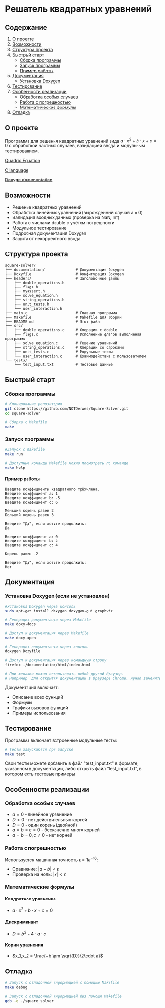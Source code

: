 # Решатель квадратных уравнений

## Содержание
1. [О проекте](#о-проекте)
2. [Возможности](#возможности)
3. [Структура проекта](#структура-проекта)
4. [Быстрый старт](#быстрый-старт)
   - [Сборка программы](#сборка-программы)
   - [Запуск программы](#запуск-программы)
   - [Пример работы](#пример-работы)
5. [Документация](#документация)
   - [Установка Doxygen](#установка-doxygen)
6. [Тестирование](#тестирование)
7. [Особенности реализации](#особенности-реализации)
   - [Обработка особых случаев](#обработка-особых-случаев)
   - [Работа с погрешностью](#работа-с-погрешностью)
   - [Математические формулы](#математические-формулы)
8. [Отладка](#отладка)

## О проекте
Программа для решения квадратных уравнений вида $a\cdot x^2 + b\cdot x + c = 0$ с обработкой частных случаев, валидацией ввода и модульным тестированием.

[Quadric Equation](https://en.wikipedia.org/wiki/Quadratic_equation)

[C language](https://en.wikipedia.org/wiki/C_(programming_language))

[Doxyge documentation](https://www.doxygen.nl/manual/)



## Возможности

- Решение квадратных уравнений
- Обработка линейных уравнений (вырожденный случай a = 0)
- Валидация входных данных (проверка на NaN, Inf)
- Работа с числами double с учётом погрешности
- Модульное тестирование
- Подробная документация Doxygen
- Защита от некорректного ввода

## Структура проекта
```
square-solver/
├── documentation/              # Документация Doxygen
├── Doxyfile                    # Конфигурация Doxygen
├── headers/                    # Заголовочные файлы
│   ├── double_operations.h
│   ├── flags.h
│   ├── myassert.h
│   ├── solve_equation.h
│   ├── string_operations.h
│   ├── unit_tests.h
│   └── user_interaction.h
├── main.c                      # Главная программа
├── Makefile                    # Makefile для сборки
├── README.md                   # Этот файл
├── src/
│   ├── double_operations.c     # Операции с double
│   ├── flags.c                 # Исполнение флагов выполнения программы
│   ├── solve_equation.c        # Решение уравнений
│   ├── string_operations.c     # Операции со строками
│   ├── unit_tests.c            # Модульные тесты
│   └── user_interaction.c      # Взаимодействие с пользователем
└── tests/
    └── test_input.txt          # Тестовые данные
```

## Быстрый старт

### Сборка программы
```bash
# Клонирование репозитория
git clone https://github.com/NOTDerwes/Square-Solver.git
cd square-solver

# Сборка с Makefile
make
```
### Запуск программы
```bash
#Запуск с Makefile
make run

# Доступные команды Makefile можно посмотреть по команде
make help
```
#### Пример работы
```
Введите коэффициенты квадратного трёхчлена.
Введите коэффициент a: 1
Введите коэффициент b: -5
Введите коэффициент c: 6

Меньший корень равен 2
Больший корень равен 3

Введите "Да", если хотите продолжить:
Да

Введите коэффициент a: 0
Введите коэффициент b: 2
Введите коэффициент c: 4

Корень равен -2

Введите "Да", если хотите продолжить:
Нет
```
## Документация
### Установка Doxygen (если не установлен)
```bash
#Установка Doxygen через консоль
sudo apt-get install doxygen doxygen-gui graphviz

# Генерация документации через Makefile
make doxy-docs

# Доступ к документации через Makefile
make doxy-open

# Генерация документации через консоль
doxygen Doxyfile

# Доступ к документации через командную строку
firefox ./documentation/html/index.html

# При желании можно использовать любой другой браузер.
# Например, для открытия документации в браузере Chrome, нужно заменить firefox на google-chrome
```
Документация включает:
- Описание всех функций
- Формулы
- Графики вызовов функций
- Примеры использования

## Тестирование

Программа включает встроенные модульные тесты:
```bash
# Тесты запускаются при запуске
make test
```
Свои тесты можете добавить в файл "test_input.txt" в формате, указанном в документации, либо открыть файл "test_input.txt", в котором есть тестовые примеры

## Особенности реализации
### Обработка особых случаев
- $a = 0$ - линейное уравнение
- $D < 0$ - нет действительных корней
- $D = 0$ - один корень (двойной)
- $a = b = c = 0$ - бесконечно много корней
- $a = b = 0, c \neq 0$ - нет корней

### Работа с погрешностью
Используется машинная точность $\epsilon = 1e^{-16}$:
- Сравнение: $\lvert a - b \rvert < \epsilon$
- Проверка на ноль: $\lvert x \rvert < \epsilon$

### Математические формулы
#### Квадратное уравнение
- $a\cdot x^2 + b\cdot x + c = 0$
#### Дискриминант
- $D = b^2 − 4\cdot a\cdot c$
#### Корни уравнения
- $x_1,x_2 = \frac{−b \pm \sqrt{D}}{2\cdot a}$
​​
## Отладка
```bash
# Запуск с отладочной информацией c помощью Makefile
make debug

# Запуск с отладочной информацией без помощи Makefile
gdb -q ./square_solver
```
